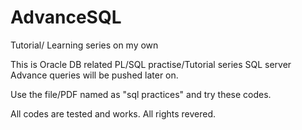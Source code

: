 # AdvanceSQL
Tutorial/ Learning series on my own

This is  Oracle DB related PL/SQL practise/Tutorial series
SQL server Advance queries will be pushed later on.

Use the file/PDF named as "sql practices" and try these codes.

All codes are tested and works.
All rights revered.
